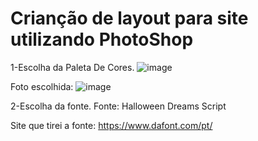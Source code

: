 # Crianção de layout para site utilizando PhotoShop
1-Escolha da Paleta De Cores.
![image](https://user-images.githubusercontent.com/82257925/139141972-3f3deeff-be1f-4892-99a3-192499391d4d.png)

Foto escolhida:
![image](https://user-images.githubusercontent.com/82257925/139141495-3a13225b-3d1e-4c12-ac28-599e30d152eb.png)

2-Escolha da fonte.
Fonte: Halloween Dreams Script

Site que tirei a fonte:
https://www.dafont.com/pt/
